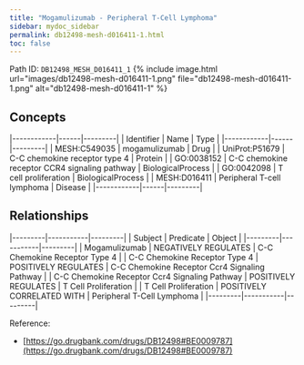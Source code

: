 ```yaml
---
title: "Mogamulizumab - Peripheral T-Cell Lymphoma"
sidebar: mydoc_sidebar
permalink: db12498-mesh-d016411-1.html
toc: false 
---
```



Path ID: `DB12498_MESH_D016411_1`
{% include image.html url="images/db12498-mesh-d016411-1.png" file="db12498-mesh-d016411-1.png" alt="db12498-mesh-d016411-1" %}

## Concepts

|------------|------|---------|
| Identifier | Name | Type    |
|------------|------|---------|
| MESH:C549035 | mogamulizumab | Drug |
| UniProt:P51679 | C-C chemokine receptor type 4 | Protein |
| GO:0038152 | C-C chemokine receptor CCR4 signaling pathway | BiologicalProcess |
| GO:0042098 | T cell proliferation | BiologicalProcess |
| MESH:D016411 | Peripheral T-cell lymphoma | Disease |
|------------|------|---------|

## Relationships

|---------|-----------|---------|
| Subject | Predicate | Object  |
|---------|-----------|---------|
| Mogamulizumab | NEGATIVELY REGULATES | C-C Chemokine Receptor Type 4 |
| C-C Chemokine Receptor Type 4 | POSITIVELY REGULATES | C-C Chemokine Receptor Ccr4 Signaling Pathway |
| C-C Chemokine Receptor Ccr4 Signaling Pathway | POSITIVELY REGULATES | T Cell Proliferation |
| T Cell Proliferation | POSITIVELY CORRELATED WITH | Peripheral T-Cell Lymphoma |
|---------|-----------|---------|

Reference: 
  - [https://go.drugbank.com/drugs/DB12498#BE0009787](https://go.drugbank.com/drugs/DB12498#BE0009787)
